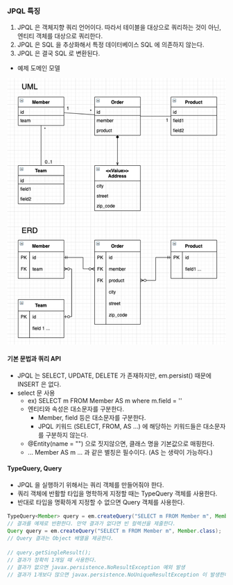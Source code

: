 ### JPQL 특징

1. JPQL 은 객체지향 쿼리 언어이다. 따라서 테이블을 대상으로 쿼리하는 것이 아닌, 엔티티 객체를 대상으로 쿼리한다.
2. JPQL 은 SQL 을 추상화해서 특정 데이터베이스 SQL 에 의존하지 않는다.
3. JPQL 은 결국 SQL 로 변환된다.

* 예제 도메인 모델

![](../images/8.JPQL_model.png)

#### 기본 문법과 쿼리 API

* JPQL 는 SELECT, UPDATE, DELETE 가 존재하지만, em.persist() 때문에 INSERT 은 없다.
* select 문 사용
    * ex) SELECT m FROM Member AS m where m.field = ''
    * 엔티티와 속성은 대소문자를 구분한다.
        *  Member, field 등은 대소문자를 구분한다.
        * JPQL 키워드 (SELECT, FROM, AS ...) 에 해당하는 키워드들은 대소문자를 구분하지 않는다.
    * @Entity(name = "") 으로 짓지않으면, 클래스 명을 기본값으로 매핑한다.
    * ... Member AS m ... 과 같은 별칭은 필수이다. (AS 는 생략이 가능하다.)
    
#### TypeQuery, Query

* JPQL 을 실행하기 위해서는 쿼리 객체를 만들어줘야 한다.
* 쿼리 객체에 반활할 타입을 명학하게 지정할 때는 TypeQuery 객체를 사용한다.
* 반대로 타입을 명확하게 지정할 수 없으면 Query 객체를 사용한다.

```java
TypeQuery<Member> query = em.createQuery("SELECT m FROM Member m", Member.class);
// 결과를 예제로 반환한다. 만약 결과가 없다면 빈 컬렉션을 제줄한다.
Query query = em.createQuery("SELECT m FROM Member m", Member.class);
// Query 결과는 Object 배열을 제공한다.

// query.getSingleResult();
// 결과가 정확히 1개일 때 사용한다.
// 결과가 없으면 javax.persistence.NoResultException 예외 발생
// 결과가 1개보다 많으면 javax.persistence.NoUniqueResultException 이 발생한다.
```
